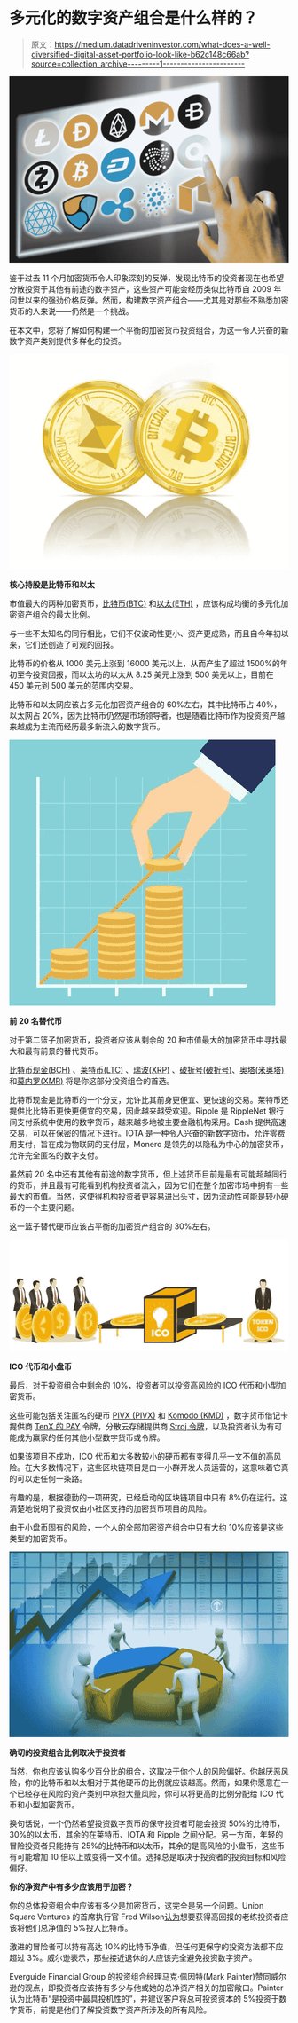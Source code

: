 # 多元化的数字资产组合是什么样的？

> 原文：<https://medium.datadriveninvestor.com/what-does-a-well-diversified-digital-asset-portfolio-look-like-b62c148c66ab?source=collection_archive---------1----------------------->

![](img/84887a9d451aa29c6d1ed511d066e164.png)

鉴于过去 11 个月加密货币令人印象深刻的反弹，发现比特币的投资者现在也希望分散投资于其他有前途的数字资产，这些资产可能会经历类似比特币自 2009 年问世以来的强劲价格反弹。然而，构建数字资产组合——尤其是对那些不熟悉加密货币的人来说——仍然是一个挑战。

在本文中，您将了解如何构建一个平衡的加密货币投资组合，为这一令人兴奋的新数字资产类别提供多样化的投资。

![](img/831278adc70d39688d792e2fbe6a7de8.png)

**核心持股是比特币和以太**

市值最大的两种加密货币，[比特币(BTC)](https://coinmarketcap.com/currencies/bitcoin/) 和[以太(ETH)](https://coinmarketcap.com/currencies/ethereum/) ，应该构成均衡的多元化加密资产组合的最大比例。

与一些不太知名的同行相比，它们不仅波动性更小、资产更成熟，而且自今年初以来，它们还创造了可观的回报。

比特币的价格从 1000 美元上涨到 16000 美元以上，从而产生了超过 1500%的年初至今投资回报，而以太坊的以太从 8.25 美元上涨到 500 美元以上，目前在 450 美元到 500 美元的范围内交易。

比特币和以太网应该占多元化加密资产组合的 60%左右，其中比特币占 40%，以太网占 20%，因为比特币仍然是市场领导者，也是随着比特币作为投资资产越来越成为主流而经历最多新流入的数字货币。

![](img/82d7e880bee3a96c4e83898166144cc2.png)

**前 20 名替代币**

对于第二篮子加密货币，投资者应该从剩余的 20 种市值最大的加密货币中寻找最大和最有前景的替代货币。

[比特币现金(BCH)](https://coinmarketcap.com/currencies/bitcoin-cash/) 、[莱特币(LTC)](https://coinmarketcap.com/currencies/litecoin/) 、[瑞波(XRP)](https://coinmarketcap.com/currencies/ripple/) 、[破折号(破折号)](https://coinmarketcap.com/currencies/dash/)、[奥塔(米奥塔)](https://coinmarketcap.com/currencies/iota/)和[莫内罗(XMR)](https://coinmarketcap.com/currencies/monero/) 将是你这部分投资组合的首选。

比特币现金是比特币的一个分支，允许比其前身更便宜、更快速的交易。莱特币还提供比比特币更快更便宜的交易，因此越来越受欢迎。Ripple 是 RippleNet 银行间支付系统中使用的数字货币，越来越多地被主要金融机构采用。Dash 提供高速交易，可以在保密的情况下进行。IOTA 是一种令人兴奋的新数字货币，允许零费用支付，旨在成为物联网的支付层，Monero 是领先的以隐私为中心的加密货币，允许完全匿名的数字支付。

虽然前 20 名中还有其他有前途的数字货币，但上述货币目前是最有可能超越同行的货币，并且最有可能看到机构投资者流入，因为它们在整个加密市场中拥有一些最大的市值。当然，这使得机构投资者更容易进出头寸，因为流动性可能是较小硬币的一个主要问题。

这一篮子替代硬币应该占平衡的加密资产组合的 30%左右。

![](img/6e687b0e612a015d526206399655883d.png)

**ICO 代币和小盘币**

最后，对于投资组合中剩余的 10%，投资者可以投资高风险的 ICO 代币和小型加密货币。

这些可能包括关注匿名的硬币 [PIVX (PIVX)](https://coinmarketcap.com/currencies/pivx/) 和 [Komodo (KMD)](https://coinmarketcap.com/currencies/komodo/) ，数字货币借记卡提供商 [TenX 的 PAY](https://coinmarketcap.com/currencies/tenx/) 令牌，分散云存储提供商 [Stroj 令牌](https://coinmarketcap.com/currencies/storj/)，以及投资者认为有可能成为赢家的任何其他小型数字货币或令牌。

如果该项目不成功，ICO 代币和大多数较小的硬币都有变得几乎一文不值的高风险。在大多数情况下，这些区块链项目是由一小群开发人员运营的，这意味着它真的可以走任何一条路。

有趣的是，根据德勤的一项研究，已经启动的区块链项目中只有 8%仍在运行。这清楚地说明了投资仅由小社区支持的加密货币项目的风险。

由于小盘币固有的风险，一个人的全部加密资产组合中只有大约 10%应该是这些类型的加密货币。

![](img/b110b50e608161acaf23d89d4f42e01e.png)

**确切的投资组合比例取决于投资者**

当然，你也应该认购多少百分比的组合，这取决于你个人的风险偏好。你越厌恶风险，你的比特币和以太相对于其他硬币的比例就应该越高。然而，如果你愿意在一个已经存在风险的资产类别中承担大量风险，你可以将更高的比例分配给 ICO 代币和小型加密货币。

换句话说，一个仍然希望投资数字货币的保守投资者可能会投资 50%的比特币，30%的以太币，其余的在莱特币、IOTA 和 Ripple 之间分配。另一方面，年轻的冒险投资者只能持有 25%的比特币和以太币，其余的是高风险的小盘币，这些币有可能增加 10 倍以上或变得一文不值。选择总是取决于投资者的投资目标和风险偏好。

**你的净资产中有多少应该用于加密？**

你的总体投资组合中应该有多少是加密货币，这完全是另一个问题。Union Square Ventures 的首席执行官 Fred Wilson[认为](http://avc.com/2017/10/crypto-asset-allocation/)想要获得高回报的老练投资者应该将他们总净值的 5%投入比特币。

激进的冒险者可以持有高达 10%的比特币净值，但任何更保守的投资方法都不应超过 3%。威尔逊表示，那些接近退休的人应该完全避免投资数字资产。

Everguide Financial Group 的投资组合经理马克·佩因特(Mark Painter)赞同威尔逊的观点，即投资者应该持有多少与他或她的总净资产相关的加密敞口。Painter 认为比特币“是投资中最具投机性的”，并建议客户将总可投资资本的 5%投资于数字货币，前提是他们了解投资数字资产所涉及的所有风险。